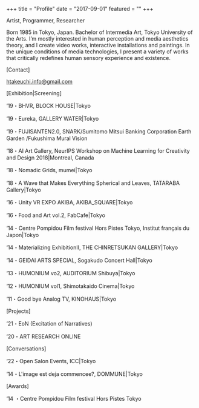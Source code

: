 +++
title = "Profile"
date = "2017-09-01"
featured = ""
+++

Artist, Programmer, Researcher

Born 1985 in Tokyo, Japan. Bachelor of Intermedia Art, Tokyo University of the Arts.
I’m mostly interested in human perception and media aesthetics theory,
and I create video works, interactive installations and paintings.
In the unique conditions of media technologies, I present a variety of works that critically redefines human sensory experience and existence.


[Contact]

htakeuchi.info@gmail.com


[Exhibition|Screening]

‘19・BHVR, BLOCK HOUSE|Tokyo

‘19・Eureka, GALLERY WATER|Tokyo

‘19・FUJISANTEN2.0, SNARK/Sumitomo Mitsui Banking Corporation Earth Garden /Fukushima Mural Vision

‘18・AI Art Gallery, NeurIPS Workshop on Machine Learning for Creativity and Design 2018|Montreal, Canada

‘18・Nomadic Grids, mumei|Tokyo

‘18・A Wave that Makes Everything Spherical and Leaves, TATARABA Gallery|Tokyo

‘16・Unity VR EXPO AKIBA, AKIBA_SQUARE|Tokyo

‘16・Food and Art vol.2, FabCafe|Tokyo

‘14・Centre Pompidou Film festival Hors Pistes Tokyo, Institut français du Japon|Tokyo

‘14・Materializing ExhibitionⅡ, THE CHINRETSUKAN GALLERY|Tokyo

‘14・GEIDAI ARTS SPECIAL, Sogakudo Concert Hall|Tokyo

‘13・HUMONIUM vo2, AUDITORIUM Shibuya|Tokyo

‘12・HUMONIUM vol1, Shimotakaido Cinema|Tokyo

‘11・Good bye Analog TV, KINOHAUS|Tokyo　

[Projects]

‘21・EoN (Excitation of Narratives)

‘20・ART RESEARCH ONLINE

[Conversations]

‘22・Open Salon Events, ICC|Tokyo

‘14・L'image est deja commencee?, DOMMUNE|Tokyo　　

[Awards]

‘14 ・Centre Pompidou Film festival Hors Pistes Tokyo
